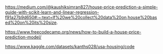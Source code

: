 https://medium.com/@kaushiksimran827/house-price-prediction-a-simple-guide-with-scikit-learn-and-linear-regression-f91a27b9d650#:~:text=If%20we%20collect%20data%20on,house%20based%20on%20its%20size.

https://www.freecodecamp.org/news/how-to-build-a-house-price-prediction-model/

https://www.kaggle.com/datasets/kanths028/usa-housing/code